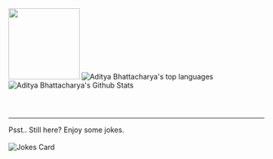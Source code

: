 <img src="https://media.giphy.com/media/3o7bu6KDIpS4OFRP6o/giphy.gif" width="140" height="140" />

<img src="https://github-readme-stats.vercel.app/api/top-langs/?username=AdityaBhattacharya1&theme=react" alt="Aditya Bhattacharya's top languages">

<img align="center" src="https://github-readme-stats.vercel.app/api?username=AdityaBhattacharya1&show_icons=true&line_height=27&v=5&theme=react" alt="Aditya Bhattacharya's Github Stats" />


<a href="https://github.com/AdityaBhattacharya1/Travel-Agency-Sample"><img align="center" src="https://github-readme-stats.vercel.app/api/pin/?username=AdityaBhattacharya1&repo=Travel-Agency-Sample&theme=react" alt="" />
</a>

<a href="https://github.com/AdityaBhattacharya1/News-Summariser"><img align="center" src="https://github-readme-stats.vercel.app/api/pin/?username=AdityaBhattacharya1&repo=News-Summariser&theme=react" alt="" />
</a>

<a href="https://github.com/AdityaBhattacharya1/SugarMountain"><img align="center" src="https://github-readme-stats.vercel.app/api/pin/?username=AdityaBhattacharya1&repo=SugarMountain&theme=react" alt="" />
</a>


<hr>
  Psst.. Still here? Enjoy some jokes.
<br><br>
<img src="https://readme-jokes.vercel.app/api?theme=react&qcolor=%5FD4F4&acolor=%FFF&borderColor=%20232A&textColor=%5FD4F4&textColor=%FFF" alt="Jokes Card" />

